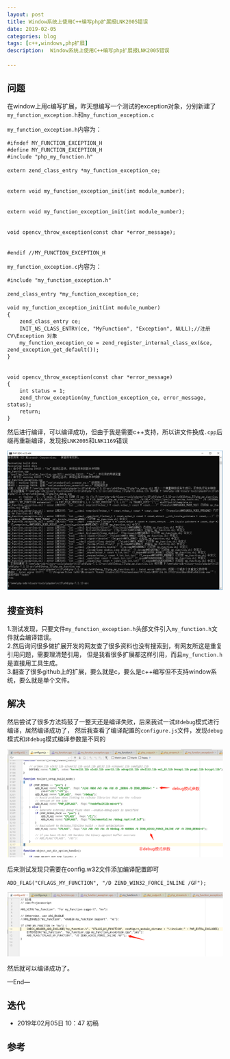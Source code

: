 ```yaml
---
layout: post
title: Window系统上使用C++编写php扩展报LNK2005错误
date: 2019-02-05
categories: blog
tags: [c++,windows,php扩展]
description:  Window系统上使用C++编写php扩展报LNK2005错误

---
```


## 问题

在window上用c编写扩展，昨天想编写一个测试的exception对象，分别新建了`my_function_exception.h`和`my_function_exception.c`

`my_function_exception.h`内容为：

```
#ifndef MY_FUNCTION_EXCEPTION_H
#define MY_FUNCTION_EXCEPTION_H
#include "php_my_function.h"

extern zend_class_entry *my_function_exception_ce;


extern void my_function_exception_init(int module_number);


extern void my_function_exception_init(int module_number);


void opencv_throw_exception(const char *error_message);


#endif //MY_FUNCTION_EXCEPTION_H

```

`my_function_exception.c`内容为：

```
#include "my_function_exception.h"

zend_class_entry *my_function_exception_ce;

void my_function_exception_init(int module_number)
{
    zend_class_entry ce;
    INIT_NS_CLASS_ENTRY(ce, "MyFunction", "Exception", NULL);//注册CV\Exception 对象
    my_function_exception_ce = zend_register_internal_class_ex(&ce, zend_exception_get_default());
}


void opencv_throw_exception(const char *error_message)
{
    int status = 1;
    zend_throw_exception(my_function_exception_ce, error_message, status);
    return;
}

```




然后进行编译，可以编译成功，但由于我是需要c++支持，所以讲文件换成`.cpp`后缀再重新编译，发现报`LNK2005`和`LNK1169`错误

![1.png](/source/images/window-php-extension-cxx-error/1.png)


## 搜查资料

1.测试发现，只要文件`my_function_exception.h`头部文件引入`my_function.h`文件就会编译错误。  
2.然后询问很多做扩展开发的网友查了很多资料也没有搜索到，有网友所这是重复引用问题，需要理清楚引用，
但是我看很多扩展都这样引用，而且`my_function.h`是直接用工具生成。  
3.翻查了很多github上的扩展，要么就是c，要么是c++编写但不支持window系统，要么就是单个文件。


## 解决

然后尝试了很多方法捣鼓了一整天还是编译失败，后来我试一试`非debug`模式进行编译，居然编译成功了，
然后我查看了编译配置的`configure.js`文件，发现`debug`模式和`非debug`模式编译参数是不同的

![2.png](/source/images/window-php-extension-cxx-error/2.png)

后来测试发现只需要在config.w32文件添加编译配置即可

```
ADD_FLAG("CFLAGS_MY_FUNCTION", "/D ZEND_WIN32_FORCE_INLINE /GF");
```

![3.png](/source/images/window-php-extension-cxx-error/3.png)


然后就可以编译成功了。

—End—

## 迭代

* 2019年02月05日 10：47 初稿

## 参考


